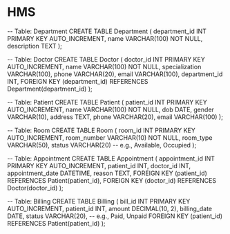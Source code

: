 # HMS
-- Table: Department
CREATE TABLE Department (
    department_id INT PRIMARY KEY AUTO_INCREMENT,
    name VARCHAR(100) NOT NULL,
    description TEXT
);

-- Table: Doctor
CREATE TABLE Doctor (
    doctor_id INT PRIMARY KEY AUTO_INCREMENT,
    name VARCHAR(100) NOT NULL,
    specialization VARCHAR(100),
    phone VARCHAR(20),
    email VARCHAR(100),
    department_id INT,
    FOREIGN KEY (department_id) REFERENCES Department(department_id)
);

-- Table: Patient
CREATE TABLE Patient (
    patient_id INT PRIMARY KEY AUTO_INCREMENT,
    name VARCHAR(100) NOT NULL,
    dob DATE,
    gender VARCHAR(10),
    address TEXT,
    phone VARCHAR(20),
    email VARCHAR(100)
);

-- Table: Room
CREATE TABLE Room (
    room_id INT PRIMARY KEY AUTO_INCREMENT,
    room_number VARCHAR(10) NOT NULL,
    room_type VARCHAR(50),
    status VARCHAR(20) -- e.g., Available, Occupied
);

-- Table: Appointment
CREATE TABLE Appointment (
    appointment_id INT PRIMARY KEY AUTO_INCREMENT,
    patient_id INT,
    doctor_id INT,
    appointment_date DATETIME,
    reason TEXT,
    FOREIGN KEY (patient_id) REFERENCES Patient(patient_id),
    FOREIGN KEY (doctor_id) REFERENCES Doctor(doctor_id)
);

-- Table: Billing
CREATE TABLE Billing (
    bill_id INT PRIMARY KEY AUTO_INCREMENT,
    patient_id INT,
    amount DECIMAL(10, 2),
    billing_date DATE,
    status VARCHAR(20), -- e.g., Paid, Unpaid
    FOREIGN KEY (patient_id) REFERENCES Patient(patient_id)
);
